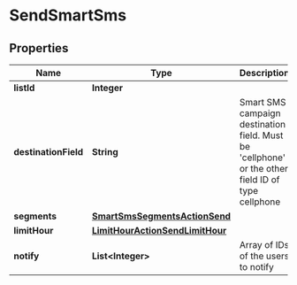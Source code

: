 

# SendSmartSms

## Properties

Name | Type | Description | Notes
------------ | ------------- | ------------- | -------------
**listId** | **Integer** |  | 
**destinationField** | **String** | Smart SMS campaign destination field. Must be &#39;cellphone&#39; or the other field ID of type                                 cellphone | 
**segments** | [**SmartSmsSegmentsActionSend**](SmartSmsSegmentsActionSend.md) |  | 
**limitHour** | [**LimitHourActionSendLimitHour**](LimitHourActionSendLimitHour.md) |  |  [optional]
**notify** | **List&lt;Integer&gt;** | Array of IDs of the users to notify |  [optional]



